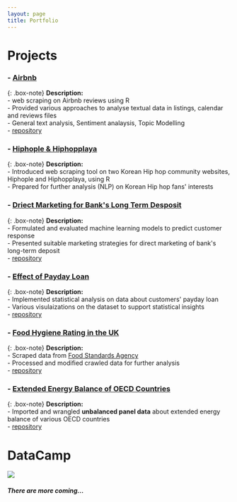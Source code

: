 ```yaml
---
layout: page
title: Portfolio
---
```


# Projects

### - [Airbnb](https://github.com/sakjung/airbnb)

{: .box-note}
**Description:** 
<br />- web scraping on Airbnb reviews using R
<br />- Provided various approaches to analyse textual data in listings, calendar and reviews files
<br />- General text analysis, Sentiment analaysis, Topic Modelling
<br />- [repository](https://github.com/sakjung/airbnb.git)

### - [Hiphople & Hiphopplaya](https://github.com/sakjung/hhl_hhp)

{: .box-note}
**Description:** 
<br />- Introduced web scraping tool on two Korean Hip hop community websites, Hiphople and Hiphopplaya, using R
<br />- Prepared for further analysis (NLP) on Korean Hip hop fans' interests

### - [Driect Marketing for Bank's Long Term Desposit](https://sakjung.github.io/bank/)

{: .box-note}
**Description:** 
<br />- Formulated and evaluated machine learning models to predict customer response
<br />- Presented suitable marketing strategies for direct marketing of bank's long-term deposit
<br />- [repository](https://github.com/sakjung/bank.git)

### - [Effect of Payday Loan](https://sakjung.github.io/payday-loan/)

{: .box-note}
**Description:**
<br />- Implemented statistical analysis on data about customers' payday loan
<br />- Various visulaizations on the dataset to support statistical insights
<br />- [repository](https://github.com/sakjung/payday-loan.git)

### - [Food Hygiene Rating in the UK](https://sakjung.github.io/food-hygiene-rating)

{: .box-note}
**Description:**
<br />- Scraped data from [Food Standards Agency](https://data.food.gov.uk/catalog/datasets/38dd8d6a-5ab1-4f50-b753-ab33288e3200)
<br />- Processed and modified crawled data for further analysis
<br />- [repository](https://github.com/sakjung/food-hygiene-rating.git)

### - [Extended Energy Balance of OECD Countries](https://sakjung.github.io/extended-energy-balance-oecd/)

{: .box-note}
**Description:**
<br />- Imported and wrangled **unbalanced panel data** about extended energy balance of various OECD countries 
<br />- [repository](https://github.com/sakjung/extended-energy-balance-oecd.git)


# DataCamp

[<img src="https://course_report_production.s3.amazonaws.com/rich/rich_files/rich_files/874/s200/datacamp-logo.png">](https://www.datacamp.com/profile/ssangyu123)


##### There are more coming...



